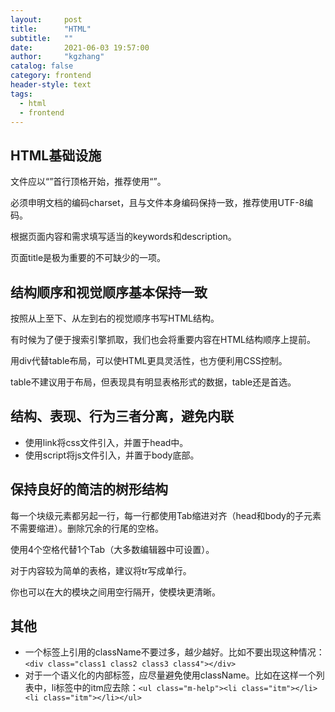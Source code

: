 ```yaml
---
layout:     post
title:      "HTML"
subtitle:   ""
date:       2021-06-03 19:57:00
author:     "kgzhang"
catalog: false
category: frontend
header-style: text
tags:
  - html
  - frontend
---
```

## HTML基础设施
文件应以“<!DOCTYPE ......>”首行顶格开始，推荐使用“<!DOCTYPE html>”。

必须申明文档的编码charset，且与文件本身编码保持一致，推荐使用UTF-8编码<meta charset="utf-8"/>。

根据页面内容和需求填写适当的keywords和description。

页面title是极为重要的不可缺少的一项。

## 结构顺序和视觉顺序基本保持一致
按照从上至下、从左到右的视觉顺序书写HTML结构。

有时候为了便于搜索引擎抓取，我们也会将重要内容在HTML结构顺序上提前。

用div代替table布局，可以使HTML更具灵活性，也方便利用CSS控制。

table不建议用于布局，但表现具有明显表格形式的数据，table还是首选。

## 结构、表现、行为三者分离，避免内联
+ 使用link将css文件引入，并置于head中。
+  使用script将js文件引入，并置于body底部。

## 保持良好的简洁的树形结构
每一个块级元素都另起一行，每一行都使用Tab缩进对齐（head和body的子元素不需要缩进）。删除冗余的行尾的空格。

使用4个空格代替1个Tab（大多数编辑器中可设置）。

对于内容较为简单的表格，建议将tr写成单行。

你也可以在大的模块之间用空行隔开，使模块更清晰。

## 其他

+ 一个标签上引用的className不要过多，越少越好。比如不要出现这种情况：`<div class="class1 class2 class3 class4"></div>`
+ 对于一个语义化的内部标签，应尽量避免使用className。比如在这样一个列表中，li标签中的itm应去除：`<ul class="m-help"><li class="itm"></li><li class="itm"></li></ul>`